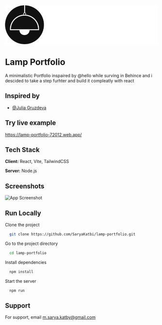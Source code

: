 ![Logo](/public/Logo.png)

# Lamp Portfolio

A minimalistic Portfolio inspaired by @hello while surving in Behince and i descided to take a step furhter and build it compleatly with react

## Inspired by

- [@Julia Gruzdeva](https://www.behance.net/gallery/150744037/Web-designer-portfolio-site?tracking_source=search_projects|web+portfolio)

## Try live example

https://lamp-portfolio-72012.web.app/

## Tech Stack

**Client:** React, Vite, TailwindCSS

**Server:** Node.js

## Screenshots

![App Screenshot](https://via.placeholder.com/468x300?text=App+Screenshot+Here)

## Run Locally

Clone the project

```bash
  git clone https://github.com/SaryaKatbi/lamp-portfolio.git
```

Go to the project directory

```bash
  cd lamp-portfolio
```

Install dependencies

```bash
  npm install
```

Start the server

```bash
  npm run
```

## Support

For support, email m.sarya.katby@gmail.com
